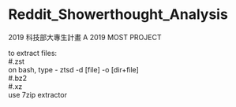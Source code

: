 # Reddit_Showerthought_Analysis
2019 科技部大專生計畫 A 2019 MOST PROJECT

to extract files:  
#.zst  
on bash, type - ztsd -d [file] -o [dir+file]  
#.bz2  
#.xz  
use 7zip extractor  

